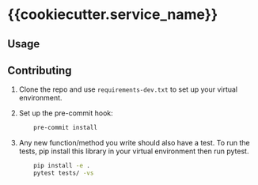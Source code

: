 # {{cookiecutter.service_name}}
## Usage



## Contributing

1. Clone the repo and use `requirements-dev.txt` to set up your virtual environment.

2. Set up the pre-commit hook:

    ```bash
        pre-commit install
    ```

3. Any new function/method you write should also have a test. To run the tests, pip install this library in your virtual environment then run pytest.

    ```bash
        pip install -e .
        pytest tests/ -vs
    ```